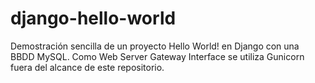 # django-hello-world
 
Demostración sencilla de un proyecto Hello World! en Django con una BBDD MySQL.
Como Web Server Gateway Interface se utiliza Gunicorn fuera del alcance de este repositorio.

